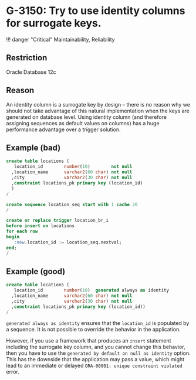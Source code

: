 # G-3150: Try to use identity columns for surrogate keys.

!!! danger "Critical"
    Maintainability, Reliability

## Restriction

Oracle Database 12c

## Reason

An identity column is a surrogate key by design – there is no reason why we should not take advantage of this natural implementation when the keys are generated on database level. Using identity column (and therefore assigning sequences as default values on columns) has a huge performance advantage over a trigger solution.

## Example (bad)

``` sql
create table locations (
   location_id        number(10)        not null
  ,location_name      varchar2(60 char) not null
  ,city               varchar2(30 char) not null
  ,constraint locations_pk primary key (location_id)
  )
/

create sequence location_seq start with 1 cache 20
/

create or replace trigger location_br_i
before insert on locations
for each row
begin
   :new.location_id := location_seq.nextval;
end;
/
```

## Example (good)

``` sql
create table locations (
   location_id        number(10)  generated always as identity
  ,location_name      varchar2(60 char) not null
  ,city               varchar2(30 char) not null
  ,constraint locations_pk primary key (location_id))
/
```

`generated always as identity` ensures that the `location_id` is populated by a sequence. It is not possible to override the behavior in the application. 

However, if you use a framework that produces an `insert` statement including the surrogate key column, and you cannot change this behavior, then you have to use the `generated by default on null as identity` option. This has the downside that the application may pass a value, which might lead to an immediate or delayed `ORA-00001: unique constraint violated` error.
